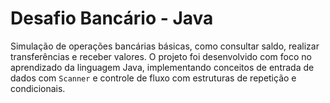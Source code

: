 <h1>Desafio Bancário - Java</h1>
<p>
Simulação de operações bancárias básicas, como consultar saldo, realizar transferências e receber valores. O projeto foi desenvolvido com foco no aprendizado da linguagem Java, implementando conceitos de entrada 
  de dados com <code>Scanner</code> e controle de fluxo com estruturas de repetição e condicionais. 
</p>
